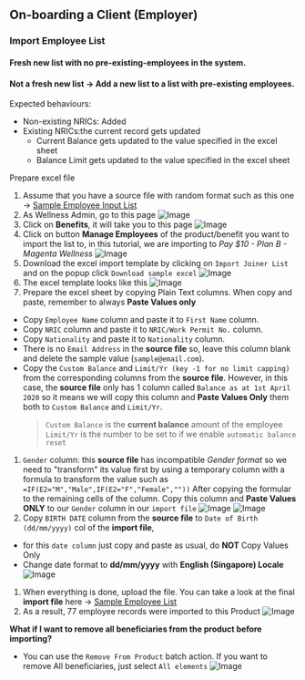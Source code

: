 ## On-boarding a Client (Employer)
### Import Employee List

#### Fresh new list with no pre-existing-employees in the system.

#### Not a fresh new list -> Add a new list to a list with pre-existing employees.
Expected behaviours:
- Non-existing NRICs: Added
- Existing NRICs:the current record gets updated
  - Current Balance gets updated to the value specified in the excel sheet
  - Balance Limit gets updated to the value specified in the excel sheet

Prepare excel file


1. Assume that you have a source file with random format such as this one -> [Sample Employee Input List](assets/sample-mrbean-existing-list-update_input.xls) 
1. As Wellness Admin, go to this page ![Image](assets/employee-import/002.png)
1. Click on **Benefits**, it will take you to this page ![Image](assets/employee-import/003.png)
1. Click on button **Manage Employees** of the product/benefit you want to import the list to, in this tutorial, we are importing to _Pay $10 - Plan B - Magenta Wellness_   ![Image](assets/employee-import/004.png)
1. Download the excel import template by clicking on `Import Joiner List` and on the popup click `Download sample excel` ![Image](assets/employee-import/005.png)
1. The excel template looks like this ![Image](assets/employee-import/006.png)
1. Prepare the excel sheet by copying Plain Text columns. When copy and paste, remember to always **Paste Values only**
  - Copy `Employee Name` column and paste it to `First Name` column.
  - Copy `NRIC` column and paste it to `NRIC/Work Permit No.` column.
  - Copy `Nationality` and paste it to `Nationality` column.
  - There is no `Email Address` in the **source file** so, leave this column blank and delete the sample value (`sample@email.com`).
  - Copy the `Custom Balance` and `Limit/Yr (key -1 for no limit capping)` from the corresponding columns from the **source file**. However, in this case, the **source file** only has 1 column called `Balance as at 1st April 2020` so it means we will copy this column and **Paste Values Only** them both to `Custom Balance` and `Limit/Yr`.
    > `Custom Balance` is the **current balance** amount of the employee
    > `Limit/Yr` is the number to be set to if we enable `automatic balance reset`
1. `Gender` column: this **source file** has incompatible _Gender format_ so we need to "transform" its value first by using a temporary column with a formula to transform the value such as `=IF(E2="M","Male",IF(E2="F","Female",""))` After copying the formular to the remaining cells of the column. Copy this column and **Paste Values ONLY** to our `Gender` column in our `import file` ![Image](assets/employee-import/007.png)  ![Image](assets/employee-import/008.png)
1. Copy `BIRTH DATE` column from the **source file** to `Date of Birth (dd/mm/yyyy)` col of the **import file**, 
  - for this `date column` just copy and paste as usual, do **NOT** Copy Values Only
  - Change date format to **dd/mm/yyyy** with **English (Singapore) Locale**   ![Image](assets/employee-import/009.png)
1. When everything is done, upload the file. You can take a look at the final **import file** here -> [Sample Employee List](assets/sample-mrbean-existing-list-update.xls) 
1. As a result, 77 employee records were imported to this Product ![Image](assets/employee-import/010.png)


**What if I want to remove all beneficiaries from the product before importing?**
- You can use the `Remove From Product` batch action. If you want to remove All beneficiaries, just select `All elements` ![Image](assets/employee-import/011.png)

